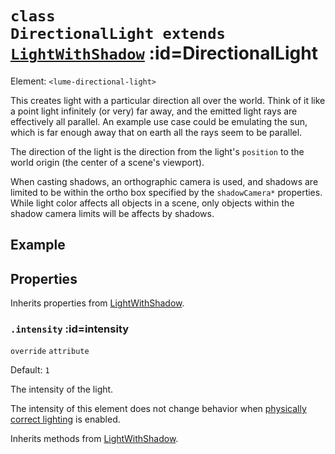 
# <code>class <b>DirectionalLight</b> extends [LightWithShadow](LightWithShadow.md)</code> :id=DirectionalLight

Element: `<lume-directional-light>`

This creates light with a particular direction all over the world. Think of
it like a point light infinitely (or very) far away, and the emitted light
rays are effectively all parallel. An example use case could be emulating
the sun, which is far enough away that on earth all the rays seem to be
parallel.

The direction of the light is the direction from the light's
`position` to the world origin (the center of a scene's viewport).

When casting shadows, an orthographic camera is used, and shadows are limited
to be within the ortho box specified by the `shadowCamera*` properties. While
light color affects all objects in a scene, only objects within the shadow
camera limits will be affects by shadows.

## Example

<live-code id="liveExample"></live-code>
<script>
  liveExample.code = directionalLightExample()
</script>

## Properties

Inherits properties from [LightWithShadow](LightWithShadow.md).


### <code>.<b>intensity</b></code> :id=intensity

`override` `attribute`

Default: `1`

The intensity of the light.

The intensity of this element does not change behavior when [physically
correct lighting](../core/Scene#physicallycorrectlights) is enabled.
        



Inherits methods from [LightWithShadow](LightWithShadow.md).


        
